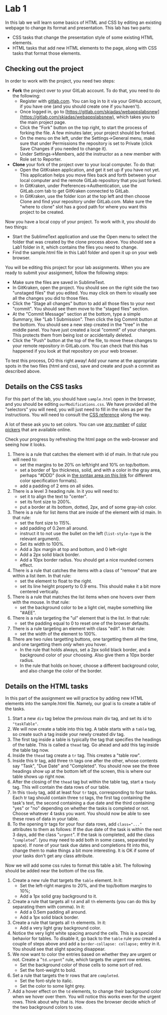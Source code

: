 # Lab 1

In this lab we will learn some basics of HTML and CSS by editing an existing webpage to change its format and presentation. This lab has two parts:

- CSS tasks that change the presentation style of some existing HTML elements.
- HTML tasks that add new HTML elements to the page, along with CSS tasks that format those elements.

## Checking out the project

In order to work with the project, you need two steps:

- **Fork** the project over to your GitLab account. To do that, you need to do the following:
    - Register with [gitlab.com](gitlab.com). You can log in to it via your GitHub account, if you have one (and you should create one if you haven't).
    - Once logged in, go to [https://gitlab.com/skiadas/webappslabsnew](https://gitlab.com/skiadas/webappslabsnew), which takes you to the main project page.
    - Click the "Fork" button on the top right, to start the process of forking the file. A few minutes later, your project should be forked.
    - On the menu on the left, under the Settings->General menu, make sure that under Permissions the repository is set to Private (click Save Changes if you needed to change it).
    - Under Settings->Members, add the instructor as a new member with Role set to Reporter.
- **Clone** your fork of the project over to your local computer. To do that:
    - Open the GitKraken application, and get it set up if you have not yet. This application helps you move files back and forth between your local computer and the remote GitLab repository that you just forked.
    - In GitKraken, under Preferences->Authentication, use the GitLab.com tab to get GitKraken connected to GitLab.
    - In GitKraken, use the folder icon at the top left and then choose Clone and find your repository under GitLab.com. Make sure the "where to clone" slot has a good path for where you want this project to be created.

Now you have a local copy of your project. To work with it, you should do two things:

- Start the SublimeText application and use the Open menu to select the folder that was created by the clone process above. You should see a Lab1 folder in it, which contains the files you need to change.
- Find the sample.html file in this Lab1 folder and open it up on your web browser.

You will be editing this project for your lab assignments. When you are ready to submit your assignment, follow the following steps:

- Make sure the files are saved in SublimeText.
- In GitKraken, open the project. You should see on the right side the two "unstaged files" that you edited. You may click on them to visually see all the changes you did to those files.
- Click the "Stage all changes" button to add all those files to your next "commit". You should see them move to the "staged files" section.
- At the "Commit Message" section at the bottom, type a simple Summary, like "Lab 1 Submission". Then click the big Commit button at the bottom. You should see a new step created in the "tree" in the middle panel. You have just created a local "commit" of your changes. This protects them from being lost or accidentally deleted.
- Click the "Push" button at the top of the file, to move these changes to your remote repository in GitLab.com. You can check that this has happened if you look at that repository on your web browser.

To test this process, DO this right away! Add your name at the appropriate spots in the two files (html and css), save and create and push a commit as described above.

## Details on the CSS tasks

For this part of the lab, you should have `sample.html` open in the browser, and you should be editing `ourModifications.css`. We have provided all the "selectors" you will need, you will just need to fill in the rules as per the instructions. You will need to consult the [CSS reference](https://developer.mozilla.org/en-US/docs/Web/CSS/Reference) along the way.

A lot of these ask you to set colors. You can use [any number](http://paletton.com/) of [color pickers](http://www.colorpicker.com/) that are available online.

Check your progress by refreshing the html page on the web-browser and seeing how it looks.

1. There is a rule that catches the element with id of main. In that rule you will need to:
    - set the margins to be 20% on left/right and 10% on top/bottom.
    - set a border of 1px thickness, solid, and with a color in the gray area, perhaps "#DDD"  (look in [the syntax area on this link](https://developer.mozilla.org/en-US/docs/Web/CSS/color) for different color specification formats).
    - add a padding of 2 ems on all sides.
2. There is a level 3 heading rule. In it you will need to:
    - set it to align the text to "center".
    - set its font size to 200%.
    - put a border at its bottom, dotted, 2px, and of some gray-ish color.
3. There is a rule for list items that are inside of the element with id main. In that rule:
    - set the font size to 115%.
    - add padding of 0.2em all around.
    - instruct it to not use the bullet on the left (`list-style-type` is the relevant argument).
    - Set its width to 100%.
    - Add a 3px margin at top and bottom, and 0 left-right
    - Add a 2px solid black border.
    - Add a 10px border radius. You should get a nice rounded corners effect.
4. There is a rule that catches the items with a class of "remove" that are within a list item. In that rule:
    - set the element to float to the right.
    - set its line height property to 0.9 ems. This should make it a bit more centered vertically.
5. There is a rule that matches the list items when one hovers over them with the mouse. In that rule:
    - set the background color to be a light ciel, maybe something like "#AEE".
6. There is a rule targeting the "ul" element that is the list. In that rule:
    - set the padding equal to 0 to reset one of the browser defaults.
7. There is a rule targeting an element with class "edit". In that rule:
    - set the width of the element to 100%.
8. There are two rules targetting buttons, one targetting them all the time, and one targetting them *only* when you hover.
    - In the rule that holds always, set a 2px solid black border, and a background color of your choosing. Also give them a 10px border radius.
    - In the rule that holds on hover, choose a different background color, and also change the color of the border.

## Details on the HTML tasks

In this part of the assignment we will practice by adding new HTML elements into the sample.html file. Namely, our goal is to create a table of the tasks.

1. Start a new `div` tag below the previous main div tag, and set its id to `"taskTable"`.
2. We will now create a table into this tag. A table starts with a `table` tag, so create such a tag inside your newly created div tag.
3. The first tag inside a table is typically the tag that specifies the headings of the table. This is called a `thead` tag. Go ahead and add this tag inside the table tag now.
4. Inside the `thead` tag create a `tr` tag. This creates a "table row".
5. Inside this tr tag, add three `th` tags one after the other, whose contents say "Task", "Due Date" and "Completed". You should now see the three headings show up at the bottom left of the screen, this is where our table shows up right now.
6. After the closing of the `thead` tag but within the table tag, start a `tbody` tag. This will contain the data rows of our table.
7. In this `tbody` tag, add at least four `tr` tags, corresponding to four tasks. Each tr tag should contain three `td` tags, the first tag containing the task's text, the second containing a due date and the third containing "yes" or "no" depending on whether the tasks is completed or not. Choose whatever 4 tasks you want. You should now be able to see these rows of data in your table.
8. To the opening tr tags for your four data rows, add `class="..."` attributes to them as follows: If the due date of the task is within the next 3 days, add the class "`urgent`". If the task is completed, add the class "`completed`". (you may need to add both in some cases, separated by space). If none of your task due dates and completions fit into this, change them to make things a bit more interesting. It is OK if some of your tasks don't get any class attribute.

Now we will add some css rules to format this table a bit. The following should be added near the bottom of the css file.

1. Create a new rule that targets the `table` element. In it:
    - Set the left-right margins to 20%, and the top/bottom margins to 10%;
    - Add a 1px solid gray background to it.
2. Create a rule that targets all `td` and all `th` elements (you can do this by separating them with comma). In it:
    - Add a 0.5em padding all around.
    - Add a 1px solid black border.
3. Create a rule that targets all `th` elements. In it:
    - Add a very light gray background color.
4. Notice the very light white spacing around the cells. This is a special behavior for tables. To disable it, go back to the `table` rule you created a couple of steps above and add a `border-collapse: collapse;` entry in it. You should see that slight spacing disappear.
5. We now want to color the entries based on whether they are urgent or not. Create a "`td.urgent`" rule, which targets the urgent row entries.
    - Set the background color of those cells to some sort of red.
    - Set the font-weight to bold.
6. Set a rule that targets the tr rows that are `completed`.
    - Set the font-style to italic.
    - Set the color to some light grey.
7. Add a hover effect on the `td` elements, to change their background color when we hover over them. You will notice this works even for the urgent rows. Think about why that is. How does the browser decide which of the two background colors to use.
